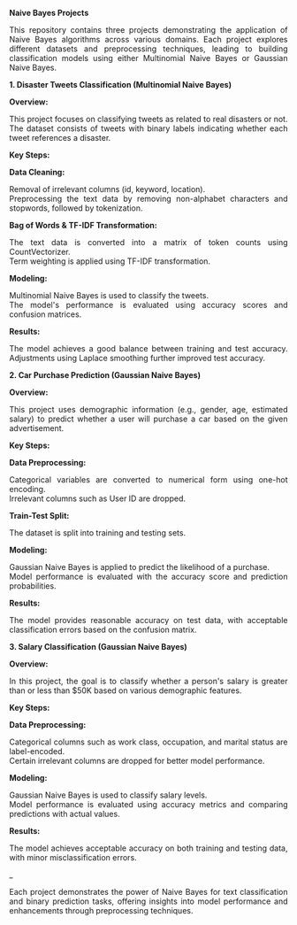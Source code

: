 **<div align = "justify">Naive Bayes Projects</div>**
<div align = "justify">This repository contains three projects demonstrating the application of Naive Bayes algorithms across various domains. Each project explores different datasets and preprocessing techniques, leading to building classification models using either Multinomial Naive Bayes or Gaussian Naive Bayes. </div>

**<div align = "justify">1. Disaster Tweets Classification (Multinomial Naive Bayes)</div>**

**<div align = "justify">Overview: </div>**
<div align = "justify">This project focuses on classifying tweets as related to real disasters or not. The dataset consists of tweets with binary labels indicating whether each tweet references a disaster.</div>

**<div align = "justify">Key Steps:</div>**

**<div align = "justify">Data Cleaning: </div>**
<div align = "justify">Removal of irrelevant columns (id, keyword, location). </div>
<div align = "justify">Preprocessing the text data by removing non-alphabet characters and stopwords, followed by tokenization.</div>

**<div align = "justify">Bag of Words & TF-IDF Transformation:</div>**
<div align = "justify">The text data is converted into a matrix of token counts using CountVectorizer. </div>
<div align = "justify">Term weighting is applied using TF-IDF transformation. </div>

**<div align = "justify">Modeling:</div>**
<div align = "justify">Multinomial Naive Bayes is used to classify the tweets. </div>
<div align = "justify">The model's performance is evaluated using accuracy scores and confusion matrices. </div>

**<div align = "justify">Results:</div>**
<div align = "justify">The model achieves a good balance between training and test accuracy. Adjustments using Laplace smoothing further improved test accuracy. </div>

**<div align = "justify">2. Car Purchase Prediction (Gaussian Naive Bayes) </div>**

**<div align = "justify">Overview:</div>**
<div align = "justify">This project uses demographic information (e.g., gender, age, estimated salary) to predict whether a user will purchase a car based on the given advertisement.</div>

**<div align = "justify">Key Steps:</div>**

**<div align = "justify">Data Preprocessing:</div>**
<div align = "justify">Categorical variables are converted to numerical form using one-hot encoding. </div>
<div align = "justify">Irrelevant columns such as User ID are dropped. </div>

**<div align = "justify">Train-Test Split:</div>**
<div align = "justify">The dataset is split into training and testing sets. </div>

**<div align = "justify">Modeling:</div>**
<div align = "justify">Gaussian Naive Bayes is applied to predict the likelihood of a purchase. </div>
<div align = "justify">Model performance is evaluated with the accuracy score and prediction probabilities. </div>

**<div align = "justify">Results: </div>**
<div align = "justify">The model provides reasonable accuracy on test data, with acceptable classification errors based on the confusion matrix. </div>


**<div align = "justify">3. Salary Classification (Gaussian Naive Bayes) </div>**

**<div align = "justify">Overview:</div>**
<div align = "justify">In this project, the goal is to classify whether a person's salary is greater than or less than $50K based on various demographic features. </div>

**<div align = "justify">Key Steps:</div>**

**<div align = "justify">Data Preprocessing:</div>**
<div align = "justify">Categorical columns such as work class, occupation, and marital status are label-encoded. </div>
<div align = "justify">Certain irrelevant columns are dropped for better model performance. </div>

**<div align = "justify">Modeling:</div>**
<div align = "justify">Gaussian Naive Bayes is used to classify salary levels. </div>
<div align = "justify">Model performance is evaluated using accuracy metrics and comparing predictions with actual values. </div>

**<div align = "justify">Results:</div>**
<div align = "justify">The model achieves acceptable accuracy on both training and testing data, with minor misclassification errors.</div>

_

<div align = "justify">Each project demonstrates the power of Naive Bayes for text classification and binary prediction tasks, offering insights into model performance and enhancements through preprocessing techniques. </div>
